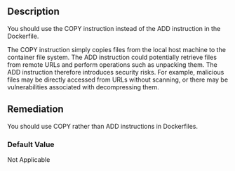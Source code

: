 ## Description

You should use the COPY instruction instead of the ADD instruction in the Dockerfile.

The COPY instruction simply copies files from the local host machine to the container file system. The ADD instruction could potentially retrieve files from remote URLs and perform operations such as unpacking them. The ADD instruction therefore introduces security risks. For example, malicious files may be directly accessed from URLs without scanning, or there may be vulnerabilities associated with decompressing them.

## Remediation

You should use COPY rather than ADD instructions in Dockerfiles.

### Default Value

Not Applicable
